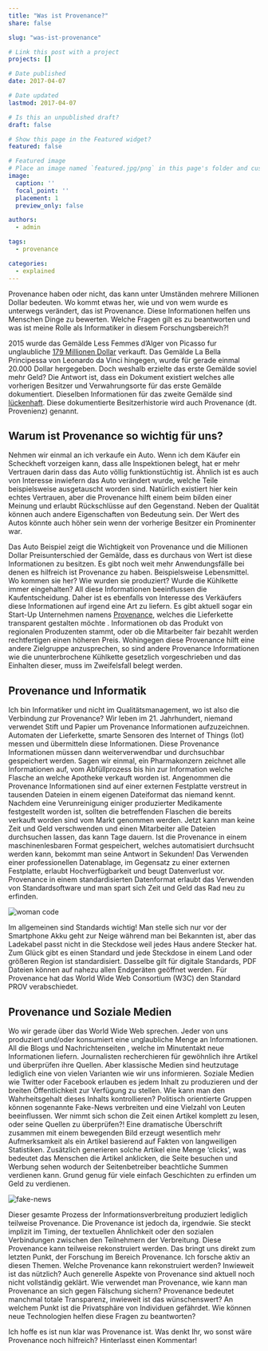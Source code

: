 ```yaml
---
title: "Was ist Provenance?"
share: false

slug: "was-ist-provenance"

# Link this post with a project
projects: []

# Date published
date: 2017-04-07

# Date updated
lastmod: 2017-04-07

# Is this an unpublished draft?
draft: false

# Show this page in the Featured widget?
featured: false

# Featured image
# Place an image named `featured.jpg/png` in this page's folder and customize its options here.
image:
  caption: ''
  focal_point: ''
  placement: 1
  preview_only: false

authors:
  - admin

tags:
  - provenance

categories:
  - explained
---
```


Provenance haben oder nicht, das kann unter Umständen mehrere Millionen Dollar bedeuten. Wo kommt etwas her, wie und von wem wurde es unterwegs verändert, das ist Provenance.
Diese Informationen helfen uns Menschen Dinge zu bewerten. Welche Fragen gilt es zu beantworten und was ist meine Rolle als Informatiker in diesem Forschungsbereich?!
<!--more-->

2015 wurde das Gemälde Less Femmes d’Alger  von Picasso fur unglaubliche [179 Millionen Dollar](http://www.independent.co.uk/arts-entertainment/art/news/pablo-picasso-les-femmes-dalger-version-o-sells-for-179m-and-sets-new-world-record-10243056.html) verkauft. Das Gemälde La Bella Principessa von Leonardo da Vinci hingegen, wurde für gerade einmal 20.000 Dollar hergegeben. Doch weshalb erzielte das erste Gemälde soviel mehr Geld?
Die Antwort ist, dass ein Dokument existiert welches alle vorherigen Besitzer und Verwahrungsorte für das erste Gemälde dokumentiert. Dieselben Informationen für das zweite Gemälde sind [lückenhaft](https://en.wikipedia.org/wiki/La_Bella_Principessa#Provenance). Diese dokumentierte Besitzerhistorie wird auch Provenance (dt. Provenienz) genannt.

## Warum ist Provenance so wichtig für uns?

Nehmen wir einmal an ich verkaufe ein Auto. Wenn ich dem Käufer ein Scheckheft vorzeigen kann, dass alle Inspektionen belegt, hat er mehr Vertrauen darin dass das Auto völlig funktionstüchtig ist. Ähnlich ist es auch von Interesse inwiefern das Auto verändert wurde, welche Teile beispielsweise ausgetauscht worden sind.
Natürlich existiert hier kein echtes Vertrauen, aber die Provenance hilft einem beim bilden einer Meinung und erlaubt Rückschlüsse auf den Gegenstand. Neben der Qualität können auch andere Eigenschaften von Bedeutung sein. Der Wert des Autos könnte auch höher sein wenn der vorherige Besitzer ein Prominenter war.

Das Auto Beispiel zeigt die Wichtigkeit von Provenance und die Millionen Dollar Preisunterschied der Gemälde, dass es durchaus von Wert ist diese Informationen zu besitzen.
Es gibt noch weit mehr Anwendungsfälle bei denen es hilfreich ist Provenance zu haben. Beispielsweise Lebensmittel. Wo kommen sie her? Wie wurden sie produziert? Wurde die Kühlkette immer eingehalten?
All diese Informationen beeinflussen die Kaufentscheidung. Daher ist es ebenfalls von Interesse des Verkäufers diese Informationen auf irgend eine Art zu liefern.
Es gibt aktuell sogar ein Start-Up Unternehmen namens [Provenance](https://www.provenance.org), welches die Lieferkette transparent gestalten möchte .
Informationen ob das Produkt von regionalen Produzenten stammt, oder ob die Mitarbeiter fair bezahlt werden rechtfertigen einen höheren Preis. Wohingegen diese Provenance hilft eine andere Zielgruppe anzusprechen, so sind andere Provenance Informationen wie die ununterbrochene Kühlkette gesetzlich vorgeschrieben und das Einhalten dieser, muss im Zweifelsfall belegt werden.

## Provenance und Informatik

Ich bin Informatiker und nicht im Qualitätsmanagement, wo ist also die Verbindung zur Provenance?
Wir leben im 21. Jahrhundert, niemand verwendet Stift und Papier um Provenance Informationen aufzuzeichnen. Automaten der Lieferkette, smarte Sensoren des Internet of Things (Iot) messen und übermitteln diese Informationen.
Diese Provenance Informationen müssen dann weiterverwendbar und durchsuchbar gespeichert werden.
Sagen wir einmal, ein Pharmakonzern zeichnet alle Informationen auf, vom Abfüllprozess bis hin zur Information welche Flasche an welche Apotheke verkauft worden ist.
Angenommen die Provenance Informationen sind auf einer externen Festplatte verstreut in tausenden Dateien in einem eigenen Dateiformat das niemand kennt.
Nachdem eine Verunreinigung einiger produzierter Medikamente festgestellt worden ist, sollten die betreffenden Flaschen die bereits verkauft worden sind vom Markt genommen werden.
Jetzt kann man keine Zeit und Geld verschwenden und einen Mitarbeiter alle Dateien durchsuchen lassen, das kann Tage dauern.
Ist die Provenance in einem maschinenlesbaren Format gespeichert, welches automatisiert durchsucht werden kann, bekommt man seine Antwort in Sekunden!
Das Verwenden einer professionellen Datenablage, im Gegensatz zu einer externen Festplatte, erlaubt Hochverfügbarkeit und beugt Datenverlust vor.
Provenance in einem standardisierten Datenformat erlaubt das Verwenden von Standardsoftware und man spart sich Zeit und Geld das Rad neu zu erfinden.

![woman code](what-is-provenance/2017-04-07-what-is-provenance_woman-code_no-attribution.jpg)

Im allgemeinen sind Standards wichtig! Man stelle sich nur vor der Smartphone Akku geht zur Neige während man bei Bekannten ist, aber das Ladekabel passt nicht in die Steckdose weil jedes Haus andere Stecker hat.
Zum Glück gibt es einen Standard und jede Steckdose in einem Land oder größeren Region ist standardisiert. Dasselbe gilt für digitale Standards, PDF Dateien können auf nahezu allen Endgeräten geöffnet werden. Für Provenance hat das World Wide Web Consortium (W3C) den Standard PROV verabschiedet.


## Provenance und Soziale Medien

Wo wir gerade über das World Wide Web sprechen. Jeder von uns produziert und/oder konsumiert eine unglaubliche Menge an Informationen. All die Blogs und Nachrichtenseiten , welche im Minutentakt neue Informationen liefern. Journalisten recherchieren für gewöhnlich ihre Artikel und überprüfen ihre Quellen. 
Aber klassische Medien sind heutzutage lediglich eine von vielen Varianten wie wir uns informieren. 
Soziale Medien wie Twitter oder Facebook erlauben es jedem Inhalt zu produzieren und der breiten Öffentlichkeit zur Verfügung zu stellen.
Wie kann man den Wahrheitsgehalt dieses Inhalts kontrollieren? Politisch orientierte Gruppen können sogenannte Fake-News verbreiten und eine Vielzahl von Leuten beeinflussen.
Wer nimmt sich schon die Zeit einen Artikel komplett zu lesen, oder seine Quellen zu überprüfen?!
Eine dramatische Überschrift zusammen mit einem bewegenden Bild erzeugt wesentlich mehr Aufmerksamkeit als ein Artikel basierend auf Fakten von langweiligen Statistiken.
Zusätzlich generieren solche Artikel eine Menge ‘clicks’, was bedeutet das Menschen die Artikel anklicken, die Seite besuchen und Werbung sehen wodurch der Seitenbetreiber beachtliche Summen verdienen kann. Grund genug für viele einfach Geschichten zu erfinden um Geld zu verdienen.

![fake-news](what-is-provenance/2017-04-07-what-is-provenance_fake-news_no-attribution.png)

Dieser gesamte Prozess der Informationsverbreitung produziert lediglich teilweise Provenance. Die Provenance ist jedoch da, irgendwie. Sie steckt implizit im Timing, der textuellen Ähnlichkeit oder den sozialen Verbindungen zwischen den Teilnehmern der Verbreitung.
Diese Provenance kann teilweise rekonstruiert werden. Das bringt uns direkt zum letzten Punkt, der Forschung im Bereich Provenance.
Ich forsche aktiv an diesen Themen. Welche Provenance kann rekonstruiert werden? Inwieweit ist das nützlich? Auch generelle Aspekte von Provenance sind aktuell noch nicht vollständig geklärt.
Wie verwendet man Provenance, wie kann man Provenance an sich gegen Fälschung sichern? Provenance bedeutet manchmal totale Transparenz, inwieweit ist das wünschenswert?
An welchem Punkt ist die Privatsphäre von Individuen gefährdet. Wie können neue Technologien helfen diese Fragen zu beantworten?

Ich hoffe es ist nun klar was Provenance ist. Was denkt Ihr, wo sonst wäre Provenance noch hilfreich? Hinterlasst einen Kommentar!

